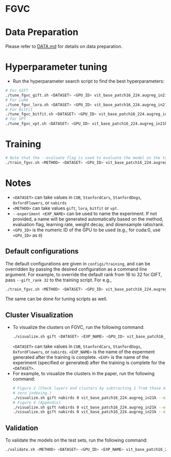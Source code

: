 # FGVC

# Data Preparation
Please refer to [DATA.md](DATA.md) for details on data preparation.

# Hyperparameter tuning
- Run the hyperparameter search script to find the best hyperparameters:
```sh
# For GIFT
./tune_fgvc_gift.sh <DATASET> <GPU_ID> vit_base_patch16_224.augreg_in21k [--log-wandb --wandb-project <PROJECT_NAME>] [--artifact_dir <ARTIFACT_DIR>]
# For LoRA
./tune_fgvc_lora.sh <DATASET> <GPU_ID> vit_base_patch16_224.augreg_in21k [--log-wandb --wandb-project <PROJECT_NAME>] [--artifact_dir <ARTIFACT_DIR>]
# For BitFit
./tune_fgvc_bitfit.sh <DATASET> <GPU_ID> vit_base_patch16_224.augreg_in21k [--log-wandb --wandb-project <PROJECT_NAME>] [--artifact_dir <ARTIFACT_DIR>]
# For VPT
./tune_fgvc_vpt.sh <DATASET> <GPU_ID> vit_base_patch16_224.augreg_in21k [--log-wandb --wandb-project <PROJECT_NAME>] [--artifact_dir <ARTIFACT_DIR>]
```

# Training
```sh
# Note that the --evaluate flag is used to evaluate the model on the test set
./train_fgvc.sh <METHOD> <DATASET> <GPU_ID> vit_base_patch16_224.augreg_in21k --lr <LR> --weight-decay <WEIGHT_DECAY> --evaluate [--experiment <EXP_NAME>] [--log-wandb --wandb-project <PROJECT_NAME>] [--artifact_dir <ARTIFACT_DIR>]
```

# Notes
- ```<DATASET>``` can take values in ```CUB```, ```StanfordCars```, ```StanfordDogs```, ```OxfordFlowers```, or ```nabirds```
- ```<METHOD>``` can take values `gift`, `lora`, `bitfit` or `vpt`.
- ```--experiment <EXP_NAME>``` can be used to name the experiment. If not provided, a name will be generated automatically based on the method, evaluation flag, learning rate, weight decay, and downsample ratio/rank.
- `<GPU_ID>` is the numeric ID of the GPU to be used (e.g., for cuda:0, use `<GPU_ID>` as `0`)

## Default configurations
The default configurations are given in `configs/training`, and can be overridden by passing the desired configuration as a command line argument. For example, to override the default rank from 16 to 32 for GIFT, pass `--gift_rank 32` to the training script. For e.g.,
```sh
./train_fgvc.sh <METHOD> <DATASET> <GPU_ID> vit_base_patch16_224.augreg_in21k --lr <LR> --weight-decay <WEIGHT_DECAY> --evaluate [--experiment <EXP_NAME>] [--log-wandb --wandb-project <PROJECT_NAME>] [--artifact_dir <ARTIFACT_DIR>] --gift_rank 32
```
The same can be done for tuning scripts as well.

## Cluster Visualization
- To visualize the clusters on FGVC, run the following command:
  ```sh
  ./visualize.sh gift <DATASET> <EXP_NAME> <GPU_ID> vit_base_patch16_224.augreg_in21k --evaluate --class_to_visualize 0 --gift_block_block_type simple_block [--artifact_dir <ARTIFACT_DIR>]
  ```
  ```<DATASET>``` can take values in ```CUB```, ```StanfordCars```, ```StanfordDogs```, ```OxfordFlowers```, or ```nabirds```. ```<EXP_NAME>``` is the name of the experment generated after the training is complete. `<EXP>` is the name of the experiment (specified or generated) after the training is complete for the `<DATASET>`.
- For example, to visualize the clusters in the paper, run the following command:
  ```sh
  # Figure 2 (Check layers and clusters by subtracting 1 from those mentioned in the paper, since the figures consider
  # zero indexing.)
  ./visualize.sh gift nabirds 0 vit_base_patch16_224.augreg_in21k --evaluate --class_to_visualize 47
  # Figure 4 (Appendix)
  ./visualize.sh gift nabirds 0 vit_base_patch16_224.augreg_in21k --evaluate --class_to_visualize 333
  ./visualize.sh gift nabirds 0 vit_base_patch16_224.augreg_in21k --evaluate --class_to_visualize 49
  ```

## Validation
To validate the models on the test sets, run the following command:
```sh
./validate.sh <METHOD> <DATASET> <GPU_ID> <EXP_NAME> vit_base_patch16_224.augreg_in21k --evaluate [--artifact_dir <ARTIFACT_DIR>]
```
